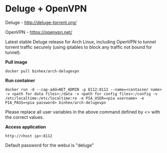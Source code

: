 Deluge + OpenVPN
================

Deluge - http://deluge-torrent.org/

OpenVPN - https://openvpn.net/

Latest stable Deluge release for Arch Linux, including OpenVPN to tunnel torrent traffic securely (using iptables to block any traffic not bound for tunnel).

**Pull image**

```
docker pull binhex/arch-delugevpn
```

**Run container**

```
docker run -d --cap-add=NET_ADMIN -p 8112:8112 --name=<container name> -v <path for data files>:/data -v <path for config files>:/config -v /etc/localtime:/etc/localtime:ro -e PIA_USER=<pia username> -e PIA_PASS=<pia password> binhex/arch-delugevpn
```

Please replace all user variables in the above command defined by <> with the correct values.

**Access application**

```
http://<host ip>:8112
```

Default password for the webui is "deluge"
